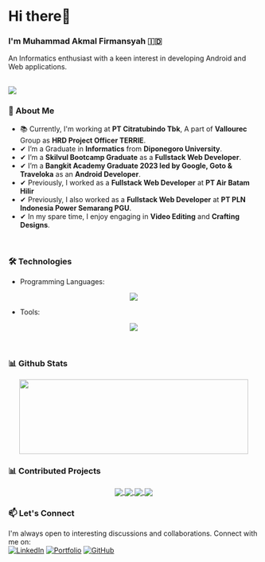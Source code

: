 <h1 align="left">Hi there👋</h1>
<h3 align="left">I'm Muhammad Akmal Firmansyah &#127470;&#127465</h3>
An Informatics enthusiast with a keen interest in developing Android and Web applications.

<br>
<br>
<p align="left"> <img src="https://komarev.com/ghpvc/?username=Akumaaaaaa"/> </p>

### 🚀 About Me
- 📚 Currently, I'm working at **PT Citratubindo Tbk**, A part of **Vallourec** Group as **HRD Project Officer TERRIE**.
- ✔ I’m a Graduate in **Informatics** from **Diponegoro University**.
- ✔ I’m a **Skilvul Bootcamp Graduate** as a **Fullstack Web Developer**.
- ✔ I’m a **Bangkit Academy Graduate 2023 led by Google, Goto & Traveloka** as an **Android Developer**.
- ✔ Previously, I worked as a **Fullstack Web Developer** at **PT Air Batam Hilir**
- ✔ Previously, I also worked as a **Fullstack Web Developer** at **PT PLN Indonesia Power Semarang PGU**.
- ✔ In my spare time, I enjoy engaging in **Video Editing** and **Crafting Designs**.
  
<br>

### 🛠️ Technologies
- Programming Languages:
<p align="center">
  <a href="https://skillicons.dev">
    <img src="https://skillicons.dev/icons?i=php,html,js,css,kotlin&theme=dark" />
  </a>
</p>

- Tools:
<p align="center">
    <img src="https://skillicons.dev/icons?i=androidstudio,vscode,postman,mongodb,postgres,figma,express,bootstrap,vite,react&perline=5&theme=dark" />
</p>
<br>

### 📊 Github Stats
<p align="center">
  <img width="460" height="150" src="https://github-readme-stats.vercel.app/api/top-langs/?username=Akumaaaaaa&layout=compact&theme=dracula"/460/300">
</p>

### 📊 Contributed Projects
<div align="center">
<a href="https://github.com/FS-30/01-Front-End-Website">
  <img align="center" src="https://github-readme-stats.vercel.app/api/pin/?username=FS-30&repo=01-Front-End-Website&theme=monokai" />
</a>
<a href="https://github.com/FS-30/02-FE-Eduliterate-React">
  <img align="center" src="https://github-readme-stats.vercel.app/api/pin/?username=FS-30&repo=02-FE-Eduliterate-React&theme=monokai" />
</a>
<a href="https://github.com/FS-30/03-BE-Eduliterate-Express">
  <img align="center" src="https://github-readme-stats.vercel.app/api/pin/?username=FS-30&repo=03-BE-Eduliterate-Express&theme=monokai" />
</a>
<a href="https://github.com/CS23-PS276/Mobile-Development">
  <img align="center" src="https://github-readme-stats.vercel.app/api/pin/?username=CS23-PS276&repo=Mobile-Development&theme=monokai" />
</a>
</div>

### 📫 Let's Connect
I'm always open to interesting discussions and collaborations. Connect with me on:<br>
[![LinkedIn](https://img.shields.io/badge/LinkedIn-Muhammad%20Akmal%20Firmansyah-blue?style=flat-square&logo=linkedin)](https://www.linkedin.com/in/akmal-firmansyah/)
[![Portfolio](https://img.shields.io/badge/Portfolio-Akmal-orange?style=flat-square)](https://personal-akmal.vercel.app/)
[![GitHub](https://img.shields.io/badge/GitHub-Akumaaaaaa-black?style=flat-square&logo=github)](https://github.com/Akumaaaaaa)
